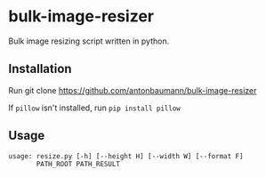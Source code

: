 # bulk-image-resizer
Bulk image resizing script written in python.

## Installation
Run
    git clone https://github.com/antonbaumann/bulk-image-resizer
    
If `pillow` isn't installed, run `pip install pillow`

## Usage
    usage: resize.py [-h] [--height H] [--width W] [--format F]
           PATH_ROOT PATH_RESULT
